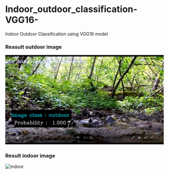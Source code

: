# Indoor_outdoor_classification-VGG16-
Indoor Outdoor Classification using VGG16 model

### Reasult outdoor image
![outdoor](https://github.com/vishalbpatil1/Indoor_outdoor_classification-VGG16-/blob/main/Screenshot%20(152).png)

### Result indoor image
![indoor](https://github.com/vishalbpatil1/Indoor_outdoor_classification-VGG16-/blob/main/Screenshot%20(153).png)
